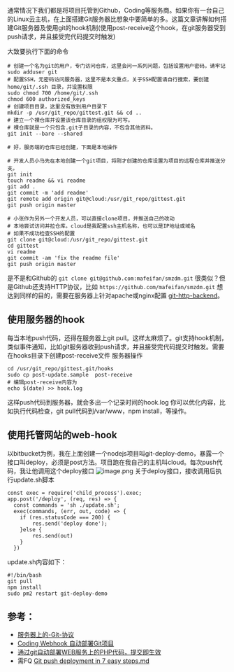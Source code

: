 通常情况下我们都是将项目托管到Github，Coding等服务商。如果你有一台自己的Linux云主机，在上面搭建Git服务器比想象中要简单的多。这篇文章讲解如何搭建Git服务器及使用git的hook机制(使用post-receive这个hook，在git服务器受到push请求，并且接受完代码提交时触发)

大致要执行下面的命令
```
# 创建一个名为git的用户，专门访问仓库，这里会问一系列问题，包括设置用户密码，请牢记
sudo adduser git
# 配置SSH，无密码访问服务器，这里不是本文重点，关于SSH配置请自行搜索，要创建 home/git/.ssh 目录，并设置权限
sudo chmod 700 /home/git/.ssh  
chmod 600 authorized_keys
# 创建项目目录，这里没有放到用户目录下
mkdir -p /usr/git_repo/gittest.git && cd ..  
# 建立一个裸仓库并设置该仓库目录的组权限为可写。
# 裸仓库就是一个只包含.git子目录的内容，不包含其他资料。
git init --bare --shared

# 好，服务端的仓库已经创建，下面是本地操作

# 开发人员小马先在本地创建一个git项目，将刚才创建的仓库设置为项目的远程仓库并推送分支。
git init
touch readme && vi readme
git add .
git commit -m 'add readme'
git remote add origin git@cloud:/usr/git_repo/gittest.git
git push origin master

# 小张作为另外一个开发人员，可以直接clone项目，并推送自己的改动
# 本地尝试访问并拉仓库。cloud是我配置ssh主机名称，也可以是IP地址或域名
# 如果不成功检查SSH的配置
git clone git@cloud:/usr/git_repo/gittest.git
cd gittest
vi readme
git commit -am 'fix the readme file'
git push origin master
```

是不是和Github的 `git clone git@github.com:mafeifan/smzdm.git` 很类似？但是Github还支持HTTP协议，比如 `https://github.com/mafeifan/smzdm.git` 想达到同样的目的，需要在服务器上针对apache或nginx配置 [git-http-backend](https://git-scm.com/book/zh/v2/%E6%9C%8D%E5%8A%A1%E5%99%A8%E4%B8%8A%E7%9A%84-Git-Smart-HTTP)。

## 使用服务器的hook
每当本地push代码，还得在服务器上git pull。这样太麻烦了。git支持hook机制，类似事件通知，比如git服务器收到push请求，并且接受完代码提交时触发。需要在hooks目录下创建post-receive文件
服务器操作
```
cd /usr/git_repo/gittest.git/hooks
sudo cp post-update.sample  post-receive
# 编辑post-receive内容为
echo $(date) >> hook.log
```
这样push代码到服务器，就会多出一个记录时间的hook.log
你可以优化内容，比如执行代码检查，git pull代码到/var/www，npm install，等操作。

## 使用托管网站的web-hook
以bitbucket为例，我在上面创建一个nodejs项目叫git-deploy-demo，暴露一个接口叫deploy，必须是post方法。项目跑在我自己的主机叫cloud。每次push代码，我让他调用这个deploy接口
![image.png](https://upload-images.jianshu.io/upload_images/71414-6a41eb3e26a43784.png?imageMogr2/auto-orient/strip%7CimageView2/2/w/1240)
关于deploy接口，接收调用后执行update.sh脚本
```
const exec = require('child_process').exec;
app.post('/deploy', (req, res) => {
  const commands = 'sh ./update.sh';
  exec(commands, (err, out, code) => {
  	if (res.statusCode === 200) {
  		res.send('deploy done');
  	}else {
  		res.send(out)
  	}
  })
```

update.sh内容如下：
```
#!/bin/bash
git pull
npm install
sudo pm2 restart git-deploy-demo
```


## 参考：
* [服务器上的-Git-协议](https://git-scm.com/book/zh/v2/%E6%9C%8D%E5%8A%A1%E5%99%A8%E4%B8%8A%E7%9A%84-Git-%E5%8D%8F%E8%AE%AE)
* [Coding Webhook 自动部署Git项目](https://www.codecasts.com/series/something-that-a-little-helpful/episodes/3)
* [通过git自动部署WEB服务上的PHP代码，提交即生效](http://www.yinqisen.cn/blog-675.html)
* 需FQ [Git push deployment in 7 easy steps.md](https://gist.github.com/thomasfr/9691385)

